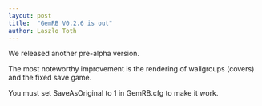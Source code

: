 ```yaml
---
layout: post
title:  "GemRB V0.2.6 is out"
author: Laszlo Toth
---
```


We released another pre-alpha version.

The most noteworthy improvement is the rendering of wallgroups (covers) and the fixed save game.

You must set SaveAsOriginal to 1 in GemRB.cfg to make it work.
